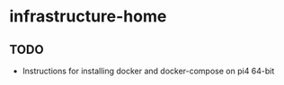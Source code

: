# infrastructure-home


## TODO
- Instructions for installing docker and docker-compose on pi4 64-bit

